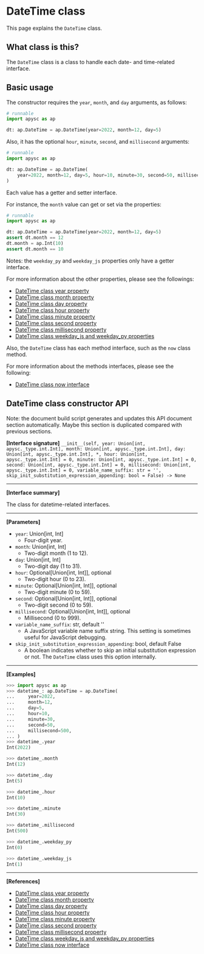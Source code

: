 # DateTime class

This page explains the `DateTime` class.

## What class is this?

The `DateTime` class is a class to handle each date- and time-related interface.

## Basic usage

The constructor requires the `year`, `month`, and `day` arguments, as follows:

```py
# runnable
import apysc as ap

dt: ap.DateTime = ap.DateTime(year=2022, month=12, day=5)
```

Also, it has the optional `hour`, `minute`, `second`, and `millisecond` arguments:

```py
# runnable
import apysc as ap

dt: ap.DateTime = ap.DateTime(
    year=2022, month=12, day=5, hour=10, minute=30, second=50, millisecond=500
)
```

Each value has a getter and setter interface.

For instance, the `month` value can get or set via the properties:

```py
# runnable
import apysc as ap

dt: ap.DateTime = ap.DateTime(year=2022, month=12, day=5)
assert dt.month == 12
dt.month = ap.Int(10)
assert dt.month == 10
```

Notes: the `weekday_py` and `weekday_js` properties only have a getter interface.

For more information about the other properties, please see the followings:

- [DateTime class year property](datetime_year.md)
- [DateTime class month property](datetime_month.md)
- [DateTime class day property](datetime_day.md)
- [DateTime class hour property](datetime_hour.md)
- [DateTime class minute property](datetime_minute.md)
- [DateTime class second property](datetime_second.md)
- [DateTime class millisecond property](datetime_millisecond.md)
- [DateTime class weekday_js and weekday_py properties](datetime_weekday_js_and_weekday_py.md)

Also, the `DateTime` class has each method interface, such as the `now` class method.

For more information about the methods interfaces, please see the following:

- [DateTime class now interface](datetime_now.md)

## DateTime class constructor API

<!-- Docstring: apysc._time.datetime_.DateTime.__init__ -->

<span class="inconspicuous-txt">Note: the document build script generates and updates this API document section automatically. Maybe this section is duplicated compared with previous sections.</span>

**[Interface signature]** `__init__(self, year: Union[int, apysc._type.int.Int], month: Union[int, apysc._type.int.Int], day: Union[int, apysc._type.int.Int], *, hour: Union[int, apysc._type.int.Int] = 0, minute: Union[int, apysc._type.int.Int] = 0, second: Union[int, apysc._type.int.Int] = 0, millisecond: Union[int, apysc._type.int.Int] = 0, variable_name_suffix: str = '', skip_init_substitution_expression_appending: bool = False) -> None`<hr>

**[Interface summary]**

The class for datetime-related interfaces.<hr>

**[Parameters]**

- `year`: Union[int, Int]
  - Four-digit year.
- `month`: Union[int, Int]
  - Two-digit month (1 to 12).
- `day`: Union[int, Int]
  - Two-digit day (1 to 31).
- `hour`: Optional[Union[int, Int]], optional
  - Two-digit hour (0 to 23).
- `minute`: Optional[Union[int, Int]], optional
  - Two-digit minute (0 to 59).
- `second`: Optional[Union[int, Int]], optional
  - Two-digit second (0 to 59).
- `millisecond`: Optional[Union[int, Int]], optional
  - Millisecond (0 to 999).
- `variable_name_suffix`: str, default ''
  - A JavaScript variable name suffix string. This setting is sometimes useful for JavaScript debugging.
- `skip_init_substitution_expression_appending`: bool, default False
  - A boolean indicates whether to skip an initial substitution expression or not. The `DateTime` class uses this option internally.

<hr>

**[Examples]**

```py
>>> import apysc as ap
>>> datetime_: ap.DateTime = ap.DateTime(
...     year=2022,
...     month=12,
...     day=5,
...     hour=10,
...     minute=30,
...     second=50,
...     millisecond=500,
... )
>>> datetime_.year
Int(2022)

>>> datetime_.month
Int(12)

>>> datetime_.day
Int(5)

>>> datetime_.hour
Int(10)

>>> datetime_.minute
Int(30)

>>> datetime_.millisecond
Int(500)

>>> datetime_.weekday_py
Int(0)

>>> datetime_.weekday_js
Int(1)
```

<hr>

**[References]**

- [DateTime class year property](https://simon-ritchie.github.io/apysc/en/datetime_year.html)
- [DateTime class month property](https://simon-ritchie.github.io/apysc/en/datetime_month.html)
- [DateTime class day property](https://simon-ritchie.github.io/apysc/en/datetime_day.html)
- [DateTime class hour property](https://simon-ritchie.github.io/apysc/en/datetime_hour.html)
- [DateTime class minute property](https://simon-ritchie.github.io/apysc/en/datetime_minute.html)
- [DateTime class second property](https://simon-ritchie.github.io/apysc/en/datetime_second.html)
- [DateTime class millisecond property](https://simon-ritchie.github.io/apysc/en/datetime_millisecond.html)
- [DateTime class weekday_js and weekday_py properties](https://simon-ritchie.github.io/apysc/en/datetime_weekday_js_and_weekday_py.html)
- [DateTime class now interface](https://simon-ritchie.github.io/apysc/en/datetime_now.html)